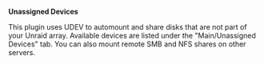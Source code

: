 **Unassigned Devices**

This plugin uses UDEV to automount and share disks that are not part of your Unraid array.  Available devices are listed under the "Main/Unassigned Devices" tab.  You can also mount remote SMB and NFS shares on other servers.

